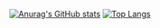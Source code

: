 [![Anurag's GitHub stats](https://github-readme-stats.vercel.app/api?username=Yoga3911&theme=merko&show_icons=true)](https://github.com/anuraghazra/github-readme-stats)
[![Top Langs](https://github-readme-stats.vercel.app/api/top-langs/?username=Yoga3911&exclude_repo=excalibur&theme=cobalt)](https://github.com/anuraghazra/github-readme-stats)
